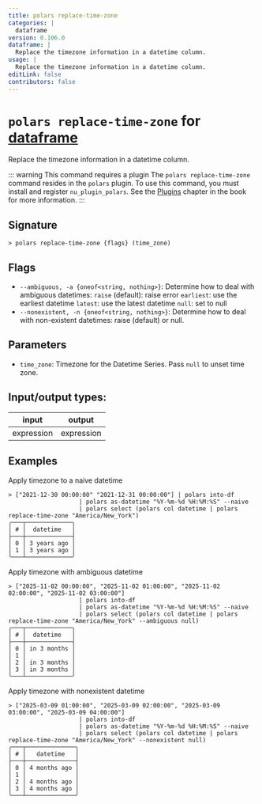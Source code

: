 ```yaml
---
title: polars replace-time-zone
categories: |
  dataframe
version: 0.106.0
dataframe: |
  Replace the timezone information in a datetime column.
usage: |
  Replace the timezone information in a datetime column.
editLink: false
contributors: false
---
```

<!-- This file is automatically generated. Please edit the command in https://github.com/nushell/nushell instead. -->

# `polars replace-time-zone` for [dataframe](/commands/categories/dataframe.md)

<div class='command-title'>Replace the timezone information in a datetime column.</div>

::: warning This command requires a plugin
The `polars replace-time-zone` command resides in the `polars` plugin.
To use this command, you must install and register `nu_plugin_polars`.
See the [Plugins](/book/plugins.html) chapter in the book for more information.
:::


## Signature

```> polars replace-time-zone {flags} (time_zone)```

## Flags

 -  `--ambiguous, -a {oneof<string, nothing>}`: Determine how to deal with ambiguous datetimes:
                    `raise` (default): raise error
                    `earliest`: use the earliest datetime
                    `latest`: use the latest datetime
                    `null`: set to null
 -  `--nonexistent, -n {oneof<string, nothing>}`: Determine how to deal with non-existent datetimes: raise (default) or null.

## Parameters

 -  `time_zone`: Timezone for the Datetime Series. Pass `null` to unset time zone.


## Input/output types:

| input      | output     |
| ---------- | ---------- |
| expression | expression |
## Examples

Apply timezone to a naive datetime
```nu
> ["2021-12-30 00:00:00" "2021-12-31 00:00:00"] | polars into-df
                    | polars as-datetime "%Y-%m-%d %H:%M:%S" --naive
                    | polars select (polars col datetime | polars replace-time-zone "America/New_York")
╭───┬─────────────╮
│ # │  datetime   │
├───┼─────────────┤
│ 0 │ 3 years ago │
│ 1 │ 3 years ago │
╰───┴─────────────╯

```

Apply timezone with ambiguous datetime
```nu
> ["2025-11-02 00:00:00", "2025-11-02 01:00:00", "2025-11-02 02:00:00", "2025-11-02 03:00:00"]
                    | polars into-df
                    | polars as-datetime "%Y-%m-%d %H:%M:%S" --naive
                    | polars select (polars col datetime | polars replace-time-zone "America/New_York" --ambiguous null)
╭───┬─────────────╮
│ # │  datetime   │
├───┼─────────────┤
│ 0 │ in 3 months │
│ 1 │             │
│ 2 │ in 3 months │
│ 3 │ in 3 months │
╰───┴─────────────╯

```

Apply timezone with nonexistent datetime
```nu
> ["2025-03-09 01:00:00", "2025-03-09 02:00:00", "2025-03-09 03:00:00", "2025-03-09 04:00:00"]
                    | polars into-df
                    | polars as-datetime "%Y-%m-%d %H:%M:%S" --naive
                    | polars select (polars col datetime | polars replace-time-zone "America/New_York" --nonexistent null)
╭───┬──────────────╮
│ # │   datetime   │
├───┼──────────────┤
│ 0 │ 4 months ago │
│ 1 │              │
│ 2 │ 4 months ago │
│ 3 │ 4 months ago │
╰───┴──────────────╯

```
